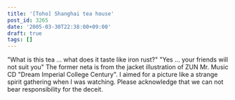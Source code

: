 ```yaml
---
title: '[Toho] Shanghai tea house'
post_id: 3265
date: '2005-03-30T22:38:00+09:00'
draft: true
tags: []
---
```


"What is this tea ... what does it taste like iron rust?" "Yes ... your friends will not suit you" The former neta is from the jacket illustration of ZUN Mr. Music CD "Dream Imperial College Century". I aimed for a picture like a strange spirit gathering when I was watching. Please acknowledge that we can not bear responsibility for the deceit.

